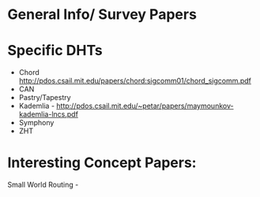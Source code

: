 


# General Info/ Survey Papers


# Specific DHTs
* Chord http://pdos.csail.mit.edu/papers/chord:sigcomm01/chord_sigcomm.pdf
* CAN
* Pastry/Tapestry
* Kademlia - http://pdos.csail.mit.edu/~petar/papers/maymounkov-kademlia-lncs.pdf
* Symphony
* ZHT


# Interesting Concept Papers: 
Small World Routing - 
